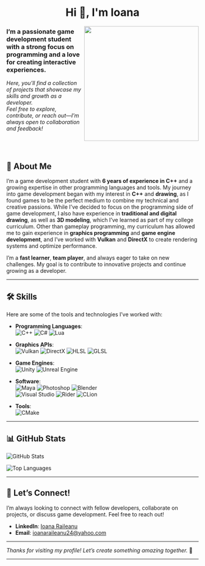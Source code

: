 
<h1 align="center">Hi 👋, I'm Ioana</h1>
<img align='right' src="https://i.imgur.com/x8KXlOi.gif" width="300">

<h3 align="left">I’m a passionate game development student with a strong focus on <br> programming and a love for creating interactive experiences.</h3>
<p align="left"><em>Here, you’ll find a collection of projects that showcase my skills and growth as a developer. <br>Feel free to explore, contribute, or reach out—I’m always open to collaboration and feedback!
</em></p>
<br><br>

## 🚀 About Me

I’m a game development student with **6 years of experience in C++** and a growing expertise in other programming languages and tools. My journey into game development began with my interest in **C++** and **drawing**, as I found games to be the perfect medium to combine my technical and creative passions. While I’ve decided to focus on the programming side of game development, I also have experience in **traditional and digital drawing**, as well as **3D modeling**, which I’ve learned as part of my college curriculum. Other than gameplay programming, my curriculum has allowed me to gain experience in **graphics programming** and **game engine development**, and I’ve worked with **Vulkan** and **DirectX** to create rendering systems and optimize performance.

I’m a **fast learner**, **team player**, and always eager to take on new challenges. My goal is to contribute to innovative projects and continue growing as a developer.

---

## 🛠️ Skills

Here are some of the tools and technologies I’ve worked with:

- **Programming Languages**:  
  ![C++](https://img.shields.io/badge/C++-00599C?style=for-the-badge&logo=c%2B%2B&logoColor=white)    ![C#](https://img.shields.io/badge/C%23-239120?style=for-the-badge&logo=c-sharp&logoColor=white)    ![Lua](https://img.shields.io/badge/Lua-2C2D72?style=for-the-badge&logo=lua&logoColor=white)

- **Graphics APIs**:  
  ![Vulkan](https://img.shields.io/badge/Vulkan-AC162C?style=for-the-badge&logo=vulkan&logoColor=white)    ![DirectX](https://img.shields.io/badge/DirectX-0078D6?style=for-the-badge&logo=directx&logoColor=white)   ![HLSL](https://img.shields.io/badge/HLSL-0078D6?style=for-the-badge&logo=directx&logoColor=white)    ![GLSL](https://img.shields.io/badge/GLSL-5686A5?style=for-the-badge&logo=opengl&logoColor=white)

- **Game Engines**:  
  ![Unity](https://img.shields.io/badge/Unity-100000?style=for-the-badge&logo=unity&logoColor=white)    ![Unreal Engine](https://img.shields.io/badge/Unreal%20Engine-0E1128?style=for-the-badge&logo=unreal-engine&logoColor=white)

- **Software**:  
  ![Maya](https://img.shields.io/badge/Maya-0696D7?style=for-the-badge&logo=autodesk&logoColor=white)    ![Photoshop](https://img.shields.io/badge/Photoshop-31A8FF?style=for-the-badge&logo=adobe-photoshop&logoColor=white)    ![Blender](https://img.shields.io/badge/Blender-F5792A?style=for-the-badge&logo=blender&logoColor=white)  
  ![Visual Studio](https://img.shields.io/badge/Visual%20Studio-5C2D91?style=for-the-badge&logo=visual-studio&logoColor=white)    ![Rider](https://img.shields.io/badge/Rider-000000?style=for-the-badge&logo=jetbrains&logoColor=white)    ![CLion](https://img.shields.io/badge/CLion-000000?style=for-the-badge&logo=jetbrains&logoColor=white)

- **Tools**:  
  ![CMake](https://img.shields.io/badge/CMake-064F8C?style=for-the-badge&logo=cmake&logoColor=white)

---

## 📊 GitHub Stats

![GitHub Stats](https://github-readme-stats.vercel.app/api?username=Juddy2403&show_icons=true&theme=radical)

![Top Languages](https://github-readme-stats.vercel.app/api/top-langs/?username=Juddy2403&layout=compact&theme=radical)

---

## 🌟 Let’s Connect!

I’m always looking to connect with fellow developers, collaborate on projects, or discuss game development. Feel free to reach out!

- **LinkedIn**: [Ioana Raileanu](www.linkedin.com/in/ioana-raileanu-147725252)  
- **Email**: ioanaraileanu24@yahoo.com
<!-- **Portfolio**: [Your Portfolio Website](https://your-portfolio.com)-->  

---

*Thanks for visiting my profile! Let’s create something amazing together.* 🚀  

---

